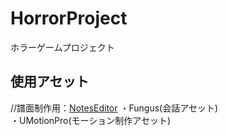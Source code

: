 # HorrorProject
 
ホラーゲームプロジェクト
## 使用アセット
//譜面制作用：[NotesEditor](https://github.com/setchi/NoteEditor)
・Fungus(会話アセット)</br>
・UMotionPro(モーション制作アセット)</br>
